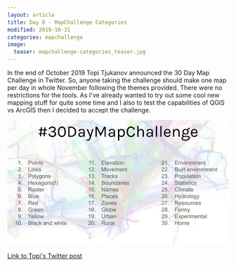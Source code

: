 ```yaml
---
layout: article
title: Day 0 - MapChallenge Categories
modified: 2019-10-31
categories: mapchallenge
image:
  teaser: mapchallenge-categories_teaser.jpg
---
```


In the end of October 2019 Topi Tjukanov announced the 30 Day Map Challenge in Twitter. So, anyone taking the challenge should make one map per day in whole November following the themes provided. There were no restrictions for the tools. As I've already wanted to try out some cool new mapping stuff for quite some time and I also to test the capabilities of QGIS vs ArcGIS then I decided to accept the challenge.

![image of categories](../../images/mapchallenge-categories.jpg)

[Link to Topi's Twitter post](https://twitter.com/tjukanov/status/1187713840550744066)
